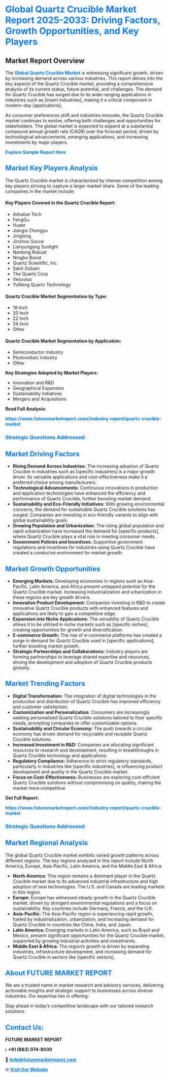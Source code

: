 <h1 style="color: #007BFF;">Global Quartz Crucible Market Report 2025-2033: Driving Factors, Growth Opportunities, and Key Players</h1>

<section id="overview">
<h2>Market Report Overview</h2>
<p>The <a href="https://www.futuremarketreport.com//industry-report/quartz-crucible-market" style="color: #007BFF; text-decoration: none;"><strong>Global Quartz Crucible Market</strong></a> is witnessing significant growth, driven by increasing demand across various industries. This report delves into the key aspects of the Quartz Crucible market, providing a comprehensive analysis of its current status, future potential, and challenges. The demand for Quartz Crucible has surged due to its wide-ranging applications in industries such as [insert industries], making it a critical component in modern-day [applications].</p>
<p>As consumer preferences shift and industries innovate, the Quartz Crucible market continues to evolve, offering both challenges and opportunities for stakeholders. The global market is expected to expand at a substantial compound annual growth rate (CAGR) over the forecast period, driven by technological advancements, emerging applications, and increasing investments by major players.</p>
</section>

<section id="overview">
<p><a href="https://www.futuremarketreport.com//request-sample/reportId=91199" style="color: #007BFF; text-decoration: none;"><strong>Explore Sample Report Here</strong></a></p>
</section>

<section id="key-players">
<h2 style="color: #007BFF;">Market Key Players Analysis</h2>
<p>The Quartz Crucible market is characterized by intense competition among key players striving to capture a larger market share. Some of the leading companies in the market include:</p>
<h4>Key Players Covered in the Quartz Crucible Report:</h4>
<ul><li>Advalue Tech</li><li>FengGu</li><li>Huaer</li><li>Jiangxi Zhongyu</li><li>Jinglong</li><li>Jinzhou Succe</li><li>Lianyungang Sunlight</li><li>Nantong Robust</li><li>Ningbo Boost</li><li>Quartz Scientific, Inc.</li><li>Saint Gobain</li><li>The Quartz Corp</li><li>Vesuvius</li><li>YuNeng Quartz Technology</li></ul>
<h4>Quartz Crucible Market Segmentation by Type:</h4>
<ul><li>18 Inch</li><li>20 Inch</li><li>22 Inch</li><li>24 Inch</li><li>Other</li></ul>

<h4>Quartz Crucible Market Segmentation by Application:</h4>
<ul><li>Semiconductor Industry</li><li>Photovoltaic Industry</li><li>Other</li></ul>
<p><strong>Key Strategies Adopted by Market Players:</strong></p>
<ul>
<li>Innovation and R&D</li>
<li>Geographical Expansion</li>
<li>Sustainability Initiatives</li>
<li>Mergers and Acquisitions</li>
</ul>
</section>

<section>
<p><strong>Read Full Analysis: </strong></p><a href="https://www.futuremarketreport.com//industry-report/quartz-crucible-market" style="color: #007BFF; text-decoration: none;"><strong>https://www.futuremarketreport.com//industry-report/quartz-crucible-market</strong></a>
<h3 style="color: #007BFF;">Strategic Questions Addressed:</h3>
</section>

<section id="driving-factors">
<h2 style="color: #007BFF;">Market Driving Factors</h2>
<ul>
<li><strong>Rising Demand Across Industries:</strong> The increasing adoption of Quartz Crucible in industries such as [specific industries] is a major growth driver. Its versatile applications and cost-effectiveness make it a preferred choice among manufacturers.</li>
<li><strong>Technological Advancements:</strong> Continuous innovations in production and application technologies have enhanced the efficiency and performance of Quartz Crucible, further boosting market demand.</li>
<li><strong>Sustainability and Eco-Friendly Initiatives:</strong> With growing environmental concerns, the demand for sustainable Quartz Crucible solutions has surged. Companies are investing in eco-friendly variants to align with global sustainability goals.</li>
<li><strong>Growing Population and Urbanization:</strong> The rising global population and rapid urbanization have increased the demand for [specific products], where Quartz Crucible plays a vital role in meeting consumer needs.</li>
<li><strong>Government Policies and Incentives:</strong> Supportive government regulations and incentives for industries using Quartz Crucible have created a conducive environment for market growth.</li>
</ul>
</section>

<section id="growth-opportunities">
<h2 style="color: #007BFF;">Market Growth Opportunities</h2>
<ul>
<li><strong>Emerging Markets:</strong> Developing economies in regions such as Asia-Pacific, Latin America, and Africa present untapped potential for the Quartz Crucible market. Increasing industrialization and urbanization in these regions are key growth drivers.</li>
<li><strong>Innovative Product Development:</strong> Companies investing in R&D to create innovative Quartz Crucible products with enhanced features and applications are likely to gain a competitive edge.</li>
<li><strong>Expansion into Niche Applications:</strong> The versatility of Quartz Crucible allows it to be utilized in niche markets such as [specific niches], creating opportunities for growth and diversification.</li>
<li><strong>E-commerce Growth:</strong> The rise of e-commerce platforms has created a surge in demand for Quartz Crucible used in [specific applications], further boosting market growth.</li>
<li><strong>Strategic Partnerships and Collaborations:</strong> Industry players are forming partnerships to leverage shared expertise and resources, driving the development and adoption of Quartz Crucible products globally.</li>
</ul>
</section>

<section id="trending-factors">
<h2 style="color: #007BFF;">Market Trending Factors</h2>
<ul>
<li><strong>Digital Transformation:</strong> The integration of digital technologies in the production and distribution of Quartz Crucible has improved efficiency and customer satisfaction.</li>
<li><strong>Customization and Personalization:</strong> Consumers are increasingly seeking personalized Quartz Crucible solutions tailored to their specific needs, prompting companies to offer customizable options.</li>
<li><strong>Sustainability and Circular Economy:</strong> The push towards a circular economy has driven demand for recyclable and reusable Quartz Crucible solutions.</li>
<li><strong>Increased Investment in R&D:</strong> Companies are allocating significant resources to research and development, resulting in breakthroughs in Quartz Crucible technology and applications.</li>
<li><strong>Regulatory Compliance:</strong> Adherence to strict regulatory standards, particularly in industries like [specific industries], is influencing product development and quality in the Quartz Crucible market.</li>
<li><strong>Focus on Cost-Effectiveness:</strong> Businesses are exploring cost-efficient Quartz Crucible solutions without compromising on quality, making the market more competitive.</li>
</ul>
</section>

<section>
<p><strong>Get Full Report: </strong></p><a href="https://www.futuremarketreport.com//industry-report/quartz-crucible-market" style="color: #007BFF; text-decoration: none;"><strong>https://www.futuremarketreport.com//industry-report/quartz-crucible-market</strong></a>
<h3 style="color: #007BFF;">Strategic Questions Addressed:</h3>
</section>


<section id="regional-analysis">
<h2 style="color: #007BFF;">Market Regional Analysis</h2>
<p>The global Quartz Crucible market exhibits varied growth patterns across different regions. The key regions analyzed in this report include North America, Europe, Asia-Pacific, Latin America, and the Middle East & Africa:</p>
<ul>
<li><strong>North America:</strong> This region remains a dominant player in the Quartz Crucible market due to its advanced industrial infrastructure and high adoption of new technologies. The U.S. and Canada are leading markets in this region.</li>
<li><strong>Europe:</strong> Europe has witnessed steady growth in the Quartz Crucible market, driven by stringent environmental regulations and a focus on sustainability. Key countries include Germany, France, and the U.K.</li>
<li><strong>Asia-Pacific:</strong> The Asia-Pacific region is experiencing rapid growth, fueled by industrialization, urbanization, and increasing demand for Quartz Crucible in countries like China, India, and Japan.</li>
<li><strong>Latin America:</strong> Emerging markets in Latin America, such as Brazil and Mexico, present significant opportunities for the Quartz Crucible market, supported by growing industrial activities and investments.</li>
<li><strong>Middle East & Africa:</strong> The region’s growth is driven by expanding industries, infrastructure development, and increasing demand for Quartz Crucible in sectors like [specific sectors].</li>
</ul>
</section>

<footer>
<h2 style="color: #007BFF;">About FUTURE MARKET REPORT</h2>
<p>We are a trusted name in market research and advisory services, delivering actionable insights and strategic support to businesses across diverse industries. Our expertise lies in offering:</p>

<p>Stay ahead in today’s competitive landscape with our tailored research solutions.</p>

<h2 style="color: #007BFF;">Contact Us:</h2>
<p><strong>FUTURE MARKET REPORT</strong></p>
<p>📞 <strong>+91 (883) 074-8030</strong></p>
<p>📧 <strong><a href="mailto:help@futuremarketreport.com" style="color: #007BFF;">help@futuremarketreport.com</a></strong></p>
<p>🌐 <strong><a href="https://www.futuremarketreport.com/" style="color: #007BFF;">Visit Our Website</a></strong></p>
</footer>